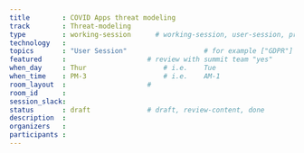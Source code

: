 ```yaml
---
title        : COVID Apps threat modeling
track        : Threat-modeling
type         : working-session      # working-session, user-session, product-session
technology   :
topics       : "User Session"                   # for example ["GDPR"]
featured     :                    # review with summit team "yes"
when_day     : Thur                   # i.e.    Tue
when_time    : PM-3                   # i.e.    AM-1
room_layout  :                    #
room_id      :
session_slack: 
status       : draft              # draft, review-content, done
description  :
organizers   :
participants :
---
```



<!--(add intro)

## WHY

(...)

## What

(...)

## Outcomes

(...)

## References

(...)


## Previous-->
